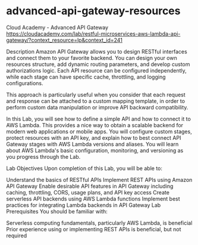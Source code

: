 # advanced-api-gateway-resources
Cloud Academy - Advanced API Gateway
https://cloudacademy.com/lab/restful-microservices-aws-lambda-api-gateway/?context_resource=lp&context_id=241

Description
Amazon API Gateway allows you to design RESTful interfaces and connect them to your favorite backend. You can design your own resources structure, add dynamic routing parameters, and develop custom authorizations logic. Each API resource can be configured independently, while each stage can have specific cache, throttling, and logging configurations.

This approach is particularly useful when you consider that each request and response can be attached to a custom mapping template, in order to perform custom data manipulation or improve API backward compatibility.

In this Lab, you will see how to define a simple API and how to connect it to AWS Lambda. This provides a nice way to obtain a scalable backend for modern web applications or mobile apps. You will configure custom stages, protect resources with an API key, and explain how to best connect API Gateway stages with AWS Lambda versions and aliases. You will learn about AWS Lambda's basic configuration, monitoring, and versioning as you progress through the Lab.

Lab Objectives
Upon completion of this Lab, you will be able to:

Understand the basics of RESTful APIs
Implement REST APIs using Amazon API Gateway
Enable desirable API features in API Gateway including caching, throttling, CORS, usage plans, and API key access
Create serverless API backends using AWS Lambda functions
Implement best practices for integrating Lambda backends in API Gateway
Lab Prerequisites
You should be familiar with:

Serverless computing fundamentals, particularly AWS Lambda, is beneficial
Prior experience using or implementing REST APIs is beneficial, but not required

